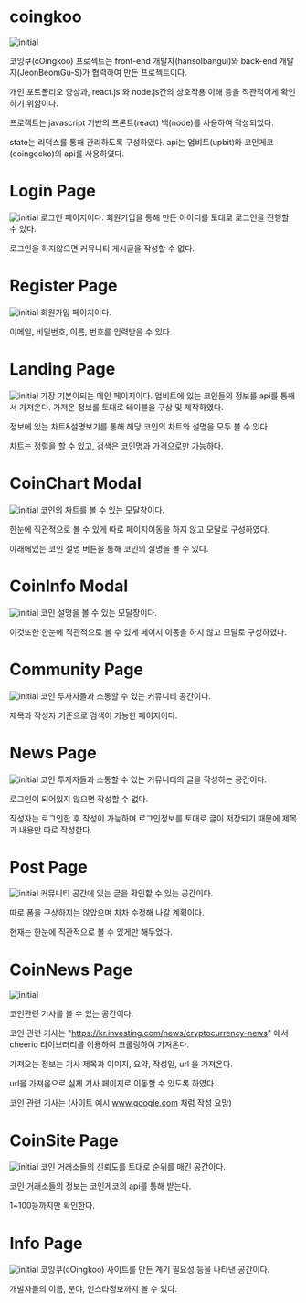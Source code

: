 # coingkoo
![initial](https://user-images.githubusercontent.com/71314689/120471704-004bf280-c3e0-11eb-9326-9977fd1ba82a.png)

코잉쿠(cOingkoo) 프로젝트는 front-end 개발자(hansolbangul)와 back-end 개발자(JeonBeomGu-S)가 협력하여 만든 프로젝트이다.

개인 포트폴리오 향상과, react.js 와 node.js간의 상호작용 이해 등을 직관적이게 확인하기 위함이다.

프로젝트는 javascript 기반의 프론트(react) 백(node)를 사용하여 작성되었다.

state는 리덕스를 통해 관리하도록 구성하였다. api는 업비트(upbit)와 코인게코(coingecko)의 api를 사용하였다.

# Login Page
![initial](https://user-images.githubusercontent.com/71314689/120471271-7a2fac00-c3df-11eb-8b3b-788506ad7c4c.png)
로그인 페이지이다. 회원가입을 통해 만든 아이디를 토대로 로그인을 진행할 수 있다.

로그인을 하지않으면 커뮤니티 게시글을 작성할 수 없다.

# Register Page
![initial](https://user-images.githubusercontent.com/71314689/120471310-8451aa80-c3df-11eb-84f3-0da3f9c1b24f.png)
회원가입 페이지이다.

이메일, 비밀번호, 이름, 번호를 입력받을 수 있다.

# Landing Page
![initial](https://user-images.githubusercontent.com/71314689/120471001-26bd5e00-c3df-11eb-8217-22581b464394.png)
가장 기본이되는 메인 페이지이다. 업비트에 있는 코인들의 정보를 api를 통해서 가져온다. 가져온 정보를 토대로 테이블을 구상 및 제작하였다.

정보에 있는 차트&설명보기를 통해 해당 코인의 차트와 설명을 모두 볼 수 있다.

차트는 정렬을 할 수 있고, 검색은 코인명과 가격으로만 가능하다.

# CoinChart Modal
![initial](https://user-images.githubusercontent.com/71314689/120471355-903d6c80-c3df-11eb-8e48-40fe04c27f11.png)
코인의 차트를 볼 수 있는 모달창이다.

한눈에 직관적으로 볼 수 있게 따로 페이지이동을 하지 않고 모달로 구성하였다.

아래에있는 코인 설명 버튼을 통해 코인의 설명을 볼 수 있다.

# CoinInfo Modal
![initial](https://user-images.githubusercontent.com/71314689/120471401-a2b7a600-c3df-11eb-8104-70be4aef10e8.png)
코인 설명을 볼 수 있는 모달창이다.

이것또한 한눈에 직관적으로 볼 수 있게 페이지 이동을 하지 않고 모달로 구성하였다.

# Community Page
![initial](https://user-images.githubusercontent.com/71314689/120471450-aea36800-c3df-11eb-9cb2-7c444c3425dc.png)
코인 투자자들과 소통할 수 있는 커뮤니티 공간이다.

제목과 작성자 기준으로 검색이 가능한 페이지이다.

# News Page
![initial](https://user-images.githubusercontent.com/71314689/120471540-cb3fa000-c3df-11eb-9613-a487ad862cf1.png)
코인 투자자들과 소통할 수 있는 커뮤니티의 글을 작성하는 공간이다.

로그인이 되어있지 않으면 작성할 수 없다.

작성자는 로그인한 후 작성이 가능하며 로그인정보를 토대로 글이 저장되기 때문에 제목과 내용만 따로 작성한다.

# Post Page
![initial](https://user-images.githubusercontent.com/71314689/120471488-bb27c080-c3df-11eb-9448-a782f3fdf0ea.png)
커뮤니티 공간에 있는 글을 확인할 수 있는 공간이다.

따로 폼을 구상하지는 않았으며 차차 수정해 나갈 계획이다.

현재는 한눈에 직관적으로 볼 수 있게만 해두었다.

# CoinNews Page
![initial](https://user-images.githubusercontent.com/55542095/120501254-6fcfdb00-c3fc-11eb-900c-a3448c396f5b.png)


코인관련 기사를 볼 수 있는 공간이다. 

코인 관련 기사는 "https://kr.investing.com/news/cryptocurrency-news" 에서 cheerio 라이브러리를 이용하여 크롤링하여 가져온다.

가져오는 정보는 기사 제목과 이미지, 요약, 작성일, url 을 가져온다.

url을 가져옴으로 실제 기사 페이지로 이동할 수 있도록 하였다.

코인 관련 기사는 (사이트 예시 www.google.com 처럼 작성 요망)

# CoinSite Page
![initial](https://user-images.githubusercontent.com/71314689/120471591-d98dbc00-c3df-11eb-8c78-560e6b03ecb2.png)
코인 거래소들의 신뢰도를 토대로 순위를 매긴 공간이다.

코인 거래소들의 정보는 코인게코의 api를 통해 받는다.

1~100등까지만 확인한다.

# Info Page
![initial](https://user-images.githubusercontent.com/71314689/120471631-e3afba80-c3df-11eb-9329-0f3a631fd6ea.png)
코잉쿠(cOingkoo) 사이트를 만든 계기 필요성 등을 나타낸 공간이다.

개발자들의 이름, 분야, 인스타정보까지 볼 수 있다.
